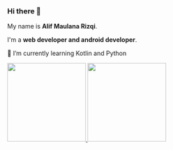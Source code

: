 ### Hi there 👋

My name is **Alif Maulana Rizqi**.

I'm a **web developer and android developer**.

🌱 I’m currently learning Kotlin and Python

<p align="left">
<a href="https://github.com/alifmaulanarizqi">
  <img height="180em" src="https://github-readme-stats-eight-theta.vercel.app/api?username=alifmaulanarizqi&show_icons=true&theme=algolia&include_all_commits=true&count_private=true"/>
  <img height="180em" src="https://github-readme-stats-eight-theta.vercel.app/api/top-langs/?username=alifmaulanarizqi&layout=compact&langs_count=8&theme=algolia"/>
</a>
</p>
